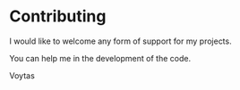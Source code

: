 # Contributing

I would like to welcome any form of support for my projects.

You can help me in the development of the code.

Voytas

